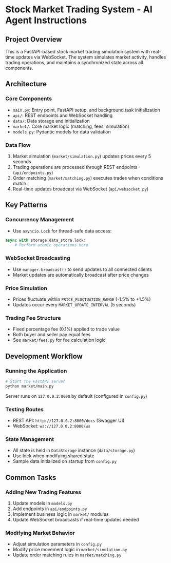 # Stock Market Trading System - AI Agent Instructions

## Project Overview
This is a FastAPI-based stock market trading simulation system with real-time updates via WebSocket. The system simulates market activity, handles trading operations, and maintains a synchronized state across all components.

## Architecture

### Core Components
- `main.py`: Entry point, FastAPI setup, and background task initialization
- `api/`: REST endpoints and WebSocket handling
- `data/`: Data storage and initialization
- `market/`: Core market logic (matching, fees, simulation)
- `models.py`: Pydantic models for data validation

### Data Flow
1. Market simulation (`market/simulation.py`) updates prices every 5 seconds
2. Trading operations are processed through REST endpoints (`api/endpoints.py`)
3. Order matching (`market/matching.py`) executes trades when conditions match
4. Real-time updates broadcast via WebSocket (`api/websocket.py`)

## Key Patterns

### Concurrency Management
- Use `asyncio.Lock` for thread-safe data access:
```python
async with storage.data_store.lock:
    # Perform atomic operations here
```

### WebSocket Broadcasting
- Use `manager.broadcast()` to send updates to all connected clients
- Market updates are automatically broadcast after price changes

### Price Simulation
- Prices fluctuate within `PRICE_FLUCTUATION_RANGE` (-1.5% to +1.5%)
- Updates occur every `MARKET_UPDATE_INTERVAL` (5 seconds)

### Trading Fee Structure
- Fixed percentage fee (0.1%) applied to trade value
- Both buyer and seller pay equal fees
- See `market/fees.py` for fee calculation logic

## Development Workflow

### Running the Application
```bash
# Start the FastAPI server
python market/main.py
```
Server runs on `127.0.0.2:8000` by default (configured in `config.py`)

### Testing Routes
- REST API: `http://127.0.0.2:8000/docs` (Swagger UI)
- WebSocket: `ws://127.0.0.2:8000/ws`

### State Management
- All state is held in `DataStorage` instance (`data/storage.py`)
- Use lock when modifying shared state
- Sample data initialized on startup from `config.py`

## Common Tasks

### Adding New Trading Features
1. Update models in `models.py`
2. Add endpoints in `api/endpoints.py`
3. Implement business logic in `market/` modules
4. Update WebSocket broadcasts if real-time updates needed

### Modifying Market Behavior
- Adjust simulation parameters in `config.py`
- Modify price movement logic in `market/simulation.py`
- Update order matching rules in `market/matching.py`

